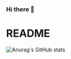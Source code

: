 ### Hi there 👋
# README

![Anurag's GitHub stats](https://github-readme-stats.vercel.app/api?username=Liang130520&theme=vue&show_icons=true)
<!--
**Liang130520/Liang130520** is a ✨ _special_ ✨ repository because its `README.md` (this file) appears on your GitHub profile.

Here are some ideas to get you started:

- 🔭 I’m currently working on ...
- 🌱 I’m currently learning ...
- 👯 I’m looking to collaborate on ...
- 🤔 I’m looking for help with ...
- 💬 Ask me about ...
- 📫 How to reach me: ...
- 😄 Pronouns: ...
- ⚡ Fun fact: ...
-->
